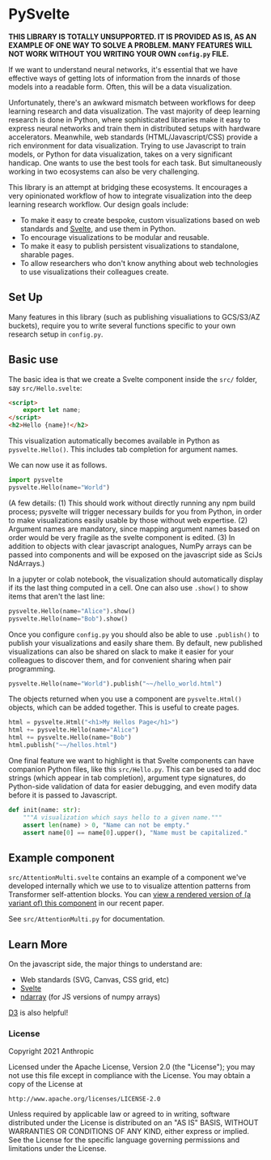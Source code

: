 # PySvelte

**THIS LIBRARY IS TOTALLY UNSUPPORTED. IT IS PROVIDED AS IS, AS AN EXAMPLE OF ONE WAY TO SOLVE A PROBLEM. MANY FEATURES WILL NOT WORK WITHOUT YOU WRITING YOUR OWN `config.py` FILE.**

If we want to understand neural networks, it's essential that we have effective ways of getting lots of information from the innards of those models into a readable form. Often, this will be a data visualization.

Unfortunately, there's an awkward mismatch between workflows for deep learning research and data visualization. The vast majority of deep learning research is done in Python, where sophisticated libraries make it easy to express neural networks and train them in distributed setups with hardware accelerators. Meanwhile, web standards (HTML/Javascript/CSS) provide a rich environment for data visualization. Trying to use Javascript to train models, or Python for data visualization, takes on a very significant handicap. One wants to use the best tools for each task. But simultaneously working in two ecosystems can also be very challenging.

This library is an attempt at bridging these ecosystems. It encourages a very opinionated workflow of how to integrate visualization into the deep learning research workflow. Our design goals include:
* To make it easy to create bespoke, custom visualizations based on web standards and [Svelte](https://svelte.dev/), and use them in Python.
* To encourage visualizations to be modular and reusable.
* To make it easy to publish persistent visualizations to standalone, sharable pages.
* To allow researchers who don't know anything about web technologies to use visualizations their colleagues create.

## Set Up

Many features in this library (such as publishing visualiations to GCS/S3/AZ buckets), require you to write several functions specific to your own research setup in `config.py`.

## Basic use

The basic idea is that we create a Svelte component inside the `src/` folder, say `src/Hello.svelte`:

```html
<script>
    export let name;
</script>
<h2>Hello {name}!</h2>
```

This visualization automatically becomes available in Python as `pysvelte.Hello()`. This includes tab completion for argument names.

We can now use it as follows.

```py
import pysvelte
pysvelte.Hello(name="World")
```

(A few details: (1) This should work without directly running any npm build process; pysvelte will trigger necessary builds for you from Python, in order to make visualizations easily usable by those without web expertise. (2) Argument names are mandatory, since mapping argument names based on order would be very fragile as the svelte component is edited. (3) In addition to objects with clear javascript analogues, NumPy arrays can be passed into components and will be exposed on the javascript side as SciJs NdArrays.)

In a jupyter or colab notebook, the visualization should automatically display if its the last thing computed in a cell. One can also use `.show()` to show items that aren't the last line:

```py
pysvelte.Hello(name="Alice").show()
pysvelte.Hello(name="Bob").show()
```

Once you configure `config.py` you should also be able to use `.publish()` to publish your visualizations and easily share them. By default, new published visualizations can also be shared on slack to make it easier for your colleagues to discover them, and for convenient sharing when pair programming.

```py
pysvelte.Hello(name="World").publish("~~/hello_world.html")
```

The objects returned when you use a component are `pysvelte.Html()` objects, which can be added together. This is useful to create pages.

```py
html = pysvelte.Html("<h1>My Hellos Page</h1>")
html += pysvelte.Hello(name="Alice")
html += pysvelte.Hello(name="Bob")
html.publish("~~/hellos.html")
```

One final feature we want to highlight is that Svelte components can have companion Python files, like this `src/Hello.py`. This can be used to add doc strings (which appear in tab completion), argument type signatures, do Python-side validation of data for easier debugging, and even modify data before it is passed to Javascript.

```py
def init(name: str):
    """A visualization which says hello to a given name."""
    assert len(name) > 0, "Name can not be empty."
    assert name[0] == name[0].upper(), "Name must be capitalized."
```

## Example component

`src/AttentionMulti.svelte` contains an example of a component we've
developed internally which we use to to visualize attention patterns
from Transformer self-attention blocks. You can [view a rendered
version of (a variant of) this
component](https://transformer-circuits.pub/2021/framework/2L_HP_normal.html)
in our recent paper.

See `src/AttentionMulti.py` for documentation.


## Learn More

On the javascript side, the major things to understand are:

* Web standards (SVG, Canvas, CSS grid, etc)
* [Svelte](https://svelte.dev/)
* [ndarray](https://github.com/scijs/ndarray) (for JS versions of numpy arrays)

[D3](https://d3js.org/) is also helpful!


### License

Copyright 2021 Anthropic

Licensed under the Apache License, Version 2.0 (the "License");
you may not use this file except in compliance with the License.
You may obtain a copy of the License at

    http://www.apache.org/licenses/LICENSE-2.0

Unless required by applicable law or agreed to in writing, software
distributed under the License is distributed on an "AS IS" BASIS,
WITHOUT WARRANTIES OR CONDITIONS OF ANY KIND, either express or implied.
See the License for the specific language governing permissions and
limitations under the License.
